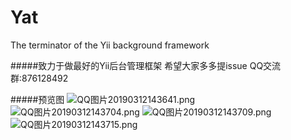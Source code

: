 # Yat
The terminator of the Yii background framework


#####致力于做最好的Yii后台管理框架 希望大家多多提issue
QQ交流群:876128492

#####预览图 
![QQ图片20190312143641.png](https://www.yiichina.com//uploads/images/201903/12143801731.png "QQ图片20190312143641.png")
![QQ图片20190312143704.png](https://www.yiichina.com//uploads/images/201903/12143801630.png "QQ图片20190312143704.png")
![QQ图片20190312143709.png](https://www.yiichina.com//uploads/images/201903/12143801295.png "QQ图片20190312143709.png")
![QQ图片20190312143715.png](https://www.yiichina.com//uploads/images/201903/12143801727.png "QQ图片20190312143715.png")
